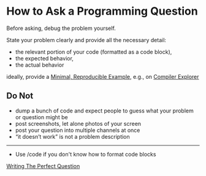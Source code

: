 # How to Ask a Programming Question

Before asking, debug the problem yourself.

State your problem clearly and provide all the necessary detail:
- the relevant portion of your code (formatted as a code block),
- the expected behavior,
- the actual behavior

ideally, provide a [Minimal, Reproducible Example](https://stackoverflow.com/help/minimal-reproducible-example), e.g., on [Compiler Explorer](https://godbolt.org/)

## Do Not

- dump a bunch of code and expect people to guess what your problem or question might be
- post screenshots, let alone photos of your screen
- post your question into multiple channels at once
- “it doesn’t work” is not a problem description

---
* Use /code if you don't know how to format code blocks

[Writing The Perfect Question](https://codeblog.jonskeet.uk/2010/08/29/writing-the-perfect-question/)

